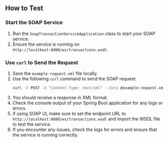 ## How to Test

### Start the SOAP Service

1. Run the `SoapTransactionServiceApplication` class to start your SOAP service.
2. Ensure the service is running on `http://localhost:8080/ws/transactions.wsdl`.

### Use `curl` to Send the Request

1. Save the `example-request.xml` file locally.
2. Use the following `curl` command to send the SOAP request:
   ```bash
   curl -X POST -H "Content-Type: text/xml" --data @example-request.xml http://localhost:8080/ws
    ```
3. You should receive a response in XML format.
4. Check the console output of your Spring Boot application for any logs or errors.
5. if using SOAP UI, make sure to set the endpoint URL to `http://localhost:8080/ws/transactions.wsdl` and import the
   WSDL file to test
   the service.
6. If you encounter any issues, check the logs for errors and ensure that the service is running correctly.